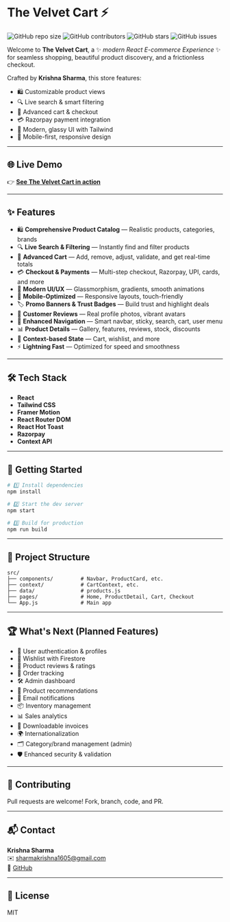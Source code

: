 # The Velvet Cart ⚡️

![GitHub repo size](https://img.shields.io/github/repo-size/krishnash648/the-velvet-cart)
![GitHub contributors](https://img.shields.io/github/contributors/krishnash648/the-velvet-cart)
![GitHub stars](https://img.shields.io/github/stars/krishnash648/the-velvet-cart?style=social)
![GitHub issues](https://img.shields.io/github/issues/krishnash648/the-velvet-cart)

Welcome to **The Velvet Cart**, a ✨ _modern React E-commerce Experience_ ✨ for seamless shopping, beautiful product discovery, and a frictionless checkout.

Crafted by **Krishna Sharma**, this store features:
- 🛍️ Customizable product views
- 🔍 Live search & smart filtering
- 🛒 Advanced cart & checkout
- 💳 Razorpay payment integration
- 🎨 Modern, glassy UI with Tailwind
- 📱 Mobile-first, responsive design

---

## 🌐 Live Demo

👉 [**See The Velvet Cart in action**](https://krishnash648.github.io/the-velvet-cart)

---

## ✨ Features

- 🛍️ **Comprehensive Product Catalog** — Realistic products, categories, brands
- 🔍 **Live Search & Filtering** — Instantly find and filter products
- 🛒 **Advanced Cart** — Add, remove, adjust, validate, and get real-time totals
- 💳 **Checkout & Payments** — Multi-step checkout, Razorpay, UPI, cards, and more
- 🎨 **Modern UI/UX** — Glassmorphism, gradients, smooth animations
- 📱 **Mobile-Optimized** — Responsive layouts, touch-friendly
- 🏷️ **Promo Banners & Trust Badges** — Build trust and highlight deals
- 🌟 **Customer Reviews** — Real profile photos, vibrant avatars
- 🧭 **Enhanced Navigation** — Smart navbar, sticky, search, cart, user menu
- 📊 **Product Details** — Gallery, features, reviews, stock, discounts
- 🧰 **Context-based State** — Cart, wishlist, and more
- ⚡ **Lightning Fast** — Optimized for speed and smoothness

---

## 🛠️ Tech Stack

- **React**
- **Tailwind CSS**
- **Framer Motion**
- **React Router DOM**
- **React Hot Toast**
- **Razorpay**
- **Context API**

---

## 🚀 Getting Started

```bash
# 1️⃣ Install dependencies
npm install

# 2️⃣ Start the dev server
npm start

# 3️⃣ Build for production
npm run build
```

---

## 📁 Project Structure

```
src/
├── components/         # Navbar, ProductCard, etc.
├── context/            # CartContext, etc.
├── data/               # products.js
├── pages/              # Home, ProductDetail, Cart, Checkout
└── App.js              # Main app
```

---

## 🏆 What's Next (Planned Features)

- 🔐 User authentication & profiles
- 💖 Wishlist with Firestore
- 📝 Product reviews & ratings
- 🚚 Order tracking
- 🛠️ Admin dashboard
- 🤖 Product recommendations
- 📧 Email notifications
- 📦 Inventory management
- 📊 Sales analytics
- 🧾 Downloadable invoices
- 🌍 Internationalization
- 🗂️ Category/brand management (admin)
- 🛡️ Enhanced security & validation

---

## 🤝 Contributing

Pull requests are welcome! Fork, branch, code, and PR.

---

## 📬 Contact

**Krishna Sharma**  
✉️ sharmakrishna1605@gmail.com  
🐙 [GitHub](https://github.com/krishnash648)

---

## 📄 License

MIT
